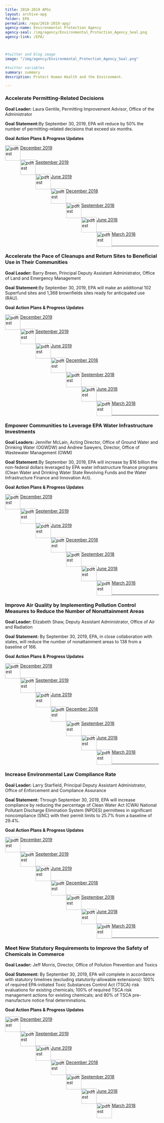 ```yaml
---
title: 2018-2019 APGs
layout: archive-apg
folder: EPA
permalink: /epa/2018-2019-apg/
agency-name: Environmental Protection Agency
agency-seal: /img/agency/Environmental_Protection_Agency_Seal.png
agency-link: /EPA/



#twitter and blog image
image: "/img/agency/Environmental_Protection_Agency_Seal.png"

#twitter variables
summary: summary
description: Protect Human Health and the Environment.

---
```


<h3>Accelerate Permitting-Related Decisions</h3>

<p><b>Goal Leader:</b> Laura Gentile, Permitting Improvement Advisor, Office of the Administrator</p>
<p><b>Goal Statement:</b>By September 30, 2019, EPA will reduce by 50% the number of permitting-related decisions that exceed six months. </p>
<p><b>Goal Action Plans & Progress Updates</b></p>

<div class="usa-width-one-whole usa-media_block">
<div class= "usa-grid usa-graphic_list-row" style="padding-left:0rem;">

<div class="usa-width-one-half usa-media_block">
  <p style="margin-bottom:30px;"><img src="{{site.baseurl}}/img/PDF_icon.png" alt="pdftest" style="float:left;width:50px;align:bottom;"><a class="usa-external_link"   href="https://pic.gov/assets/APG/EPA/2019_dec_EPA_Accelerate_Permitting-Related_Decisions.pdf">December 2019</a></p>
  <p style="margin-bottom:30px;"><img src="{{site.baseurl}}/img/PDF_icon.png" alt="pdftest" style="float:left;width:50px;align:bottom;"><a class="usa-external_link"   href="https://pic.gov/assets/APG/EPA/FY2019_sept_EPA_Accelerate_Permitting_Related_Decisions.pdf">September 2019</a></p>
  <p style="margin-bottom:30px;"><img src="{{site.baseurl}}/img/PDF_icon.png" alt="pdftest" style="float:left;width:50px;align:bottom;"><a class="usa-external_link"   href="https://pic.gov/assets/APG/EPA/FY2019_June_EPA_Accelerate_Permitting_Related_Decisions.pdf">June 2019</a></p>
</div>

<div class="usa-width-one-half usa-media_block">
  <p style="margin-bottom:30px;"><img src="{{site.baseurl}}/img/PDF_icon.png" alt="pdftest" style="float:left;width:50px;align:bottom;"><a class="usa-external_link"   href="https://pic.gov/assets/APG/EPA/FY2018_Q4_EPA_Accelerate_Permitting-Related_Decisions.pdf">December 2018</a></p>
  <p style="margin-bottom:30px;"><img src="{{site.baseurl}}/img/PDF_icon.png" alt="pdftest" style="float:left;width:50px;align:bottom;"><a class="usa-external_link"   href="https://pic.gov/assets/APG/EPA/FY2018_Q3_EPA_Accelerate_Permitting-Related_Decisions.pdf">September 2018</a></p>
  <p style="margin-bottom:30px;"><img src="{{site.baseurl}}/img/PDF_icon.png" alt="pdftest" style="float:left;width:50px;align:bottom;"><a class="usa-external_link"   href="https://pic.gov/assets/APG/EPA/FY2018_Q2_EPA_Accelerate_Permitting-Related_Decisions.pdf">June 2018</a></p>
  <p style="margin-bottom:30px;"><img src="{{site.baseurl}}/img/PDF_icon.png" alt="pdftest" style="float:left;width:50px;align:bottom;"><a class="usa-external_link"   href="{{site.baseurl}}/{{page.folder}}/FY2018_Q1_EPA_Accelerate_Permitting-Related_Decisions.pdf">March 2018</a></p>
</div>
</div>
</div>

<hr>

<h3>Accelerate the Pace of Cleanups and Return Sites to Beneficial Use in Their Communities</h3>
<p><b>Goal Leader:</b> Barry Breen, Principal Deputy Assistant Administrator, Office of Land and Emergency Management</p>
<p><b>Goal Statement:</b>By September 30, 2019, EPA will make an additional 102 Superfund sites and 1,368 brownfields sites ready for anticipated use (RAU). </p>

<p><b>Goal Action Plans & Progress Updates</b></p>
<div class="usa-width-one-whole usa-media_block">
<div class= "usa-grid usa-graphic_list-row" style="padding-left:0rem;">

<div class="usa-width-one-half usa-media_block">
  <p style="margin-bottom:30px;"><img src="{{site.baseurl}}/img/PDF_icon.png" alt="pdftest" style="float:left;width:50px;align:bottom;"><a class="usa-external_link"   href="https://pic.gov/assets/APG/EPA/2019_dec_EPA_Accelerate_the_Pace_of_Cleanups_and_Return_Sites_to_Beneficial_Use.pdf">December 2019</a></p>
  <p style="margin-bottom:30px;"><img src="{{site.baseurl}}/img/PDF_icon.png" alt="pdftest" style="float:left;width:50px;align:bottom;"><a class="usa-external_link"   href="https://pic.gov/assets/APG/EPA/FY2019_sept_EPA_Accelerate_the_Pace_of_Cleanups_and_Return_Sites_to_Beneficial_Use.pdf">September 2019</a></p>
  <p style="margin-bottom:30px;"><img src="{{site.baseurl}}/img/PDF_icon.png" alt="pdftest" style="float:left;width:50px;align:bottom;"><a class="usa-external_link"   href="https://pic.gov/assets/APG/EPA/FY2019_June_EPA_Accelerate_the_Pace_of_Cleanups_and_Return_Sites_to_Beneficial_Use.pdf">June 2019</a></p>
</div>

<div class="usa-width-one-half usa-media_block">
  <p style="margin-bottom:30px;"><img src="{{site.baseurl}}/img/PDF_icon.png" alt="pdftest" style="float:left;width:50px;align:bottom;"><a class="usa-external_link"   href="https://pic.gov/assets/APG/EPA/FY2018_Q4_EPA_Accelerate_the_Pace_of_Cleanups_and_Return_Sites_to_Beneficial_Use.pdf">December 2018</a></p>
  <p style="margin-bottom:30px;"><img src="{{site.baseurl}}/img/PDF_icon.png" alt="pdftest" style="float:left;width:50px;align:bottom;"><a class="usa-external_link"   href="https://pic.gov/assets/APG/EPA/FY2018_Q3_EPA_Accelerate_the_Pace_of_Cleanups_and_Return_Sites_to_Beneficial_Use.pdf">September 2018</a></p>
  <p style="margin-bottom:30px;"><img src="{{site.baseurl}}/img/PDF_icon.png" alt="pdftest" style="float:left;width:50px;align:bottom;"><a class="usa-external_link"   href="https://pic.gov/assets/APG/EPA/FY2018_Q2_EPA_Accelerate_the_Pace_of_Cleanups_and_Return_Sites_to_Beneficial_Use.pdf">June 2018</a></p>
  <p style="margin-bottom:30px;"><img src="{{site.baseurl}}/img/PDF_icon.png" alt="pdftest" style="float:left;width:50px;align:bottom;"><a class="usa-external_link"   href="https://pic.gov/assets/APG/EPA/FY2018_Q1_EPA_Accelerate_the_Pace_of_Cleanups_and_Return_Sites_to_Beneficial_Use.pdf">March 2018</a></p>
</div>

</div>
</div>

<hr>

<h3>Empower Communities to Leverage EPA Water Infrastructure Investments</h3>
<p><b>Goal Leaders:</b> Jennifer McLain, Acting Director, Office of Ground Water and Drinking Water (OGWDW) and Andrew Sawyers, Director, Office of Wastewater Management (OWM)</p>
<p><b>Goal Statement:</b>By September 30, 2019, EPA will increase by $16 billion the non-federal dollars leveraged by  EPA water infrastructure finance programs (Clean Water and Drinking Water State Revolving Funds and the Water Infrastructure Finance and Innovation Act). </p>

<p><b>Goal Action Plans & Progress Updates</b></p>
<div class="usa-width-one-whole usa-media_block">
<div class= "usa-grid usa-graphic_list-row" style="padding-left:0rem;">

<div class="usa-width-one-half usa-media_block">
<p style="margin-bottom:30px;"><img src="{{site.baseurl}}/img/PDF_icon.png" alt="pdftest" style="float:left;width:50px;align:bottom;"><a class="usa-external_link"   href="https://pic.gov/assets/APG/EPA/2019_dec_EPA_Empower_Communities_to_Leverage_EPA_Water_Infrastructure_Investments.pdf">December 2019</a></p>

<p style="margin-bottom:30px;"><img src="{{site.baseurl}}/img/PDF_icon.png" alt="pdftest" style="float:left;width:50px;align:bottom;"><a class="usa-external_link"   href="https://pic.gov/assets/APG/EPA/FY2019_sept_EPA_Empower_Communities_to_Leverage_EPA_Water_Infrastructure_Investments.pdf">September 2019</a></p>

<p style="margin-bottom:30px;"><img src="{{site.baseurl}}/img/PDF_icon.png" alt="pdftest" style="float:left;width:50px;align:bottom;"><a class="usa-external_link"   href="https://pic.gov/assets/APG/EPA/FY2019_June_EPA_Empower_Communities_to_Leverage_EPA_Water_Infrastructure_Investments.pdf">June 2019</a></p>
</div>



<div class="usa-width-one-half usa-media_block">

<p style="margin-bottom:30px;"><img src="{{site.baseurl}}/img/PDF_icon.png" alt="pdftest" style="float:left;width:50px;align:bottom;"><a class="usa-external_link"   href="https://pic.gov/assets/APG/EPA/FY2018_Q4_EPA_Empower_Communities_to_Leverage_EPA_Water_Infrastructure_Investments.pdf">December 2018</a></p>

<p style="margin-bottom:30px;"><img src="{{site.baseurl}}/img/PDF_icon.png" alt="pdftest" style="float:left;width:50px;align:bottom;"><a class="usa-external_link"   href="https://pic.gov/assets/APG/EPA/FY2018_Q3_EPA_Empower_Communities_to_Leverage_EPA_Water_Infrastructure_Investments.pdf">September 2018</a></p>

<p style="margin-bottom:30px;"><img src="{{site.baseurl}}/img/PDF_icon.png" alt="pdftest" style="float:left;width:50px;align:bottom;"><a class="usa-external_link"   href="https://pic.gov/assets/APG/EPA/FY2018_Q2_EPA_Empower_Communities_to_Leverage_EPA_Water_Infrastructure_Investments.pdf">June 2018</a></p>

<p style="margin-bottom:30px;"><img src="{{site.baseurl}}/img/PDF_icon.png" alt="pdftest" style="float:left;width:50px;align:bottom;"><a class="usa-external_link"   href="https://pic.gov/assets/APG/EPA/FY2018_Q1_EPA_Empower_Communities_to_Leverage_EPA_Water_Infrastructure_Investments.pdf">March 2018</a></p>
</div>

</div>
</div>

<hr>

<h3>Improve Air Quality by Implementing Pollution Control Measures to Reduce the Number of Nonattainment Areas</h3>
<p><b>Goal Leader:</b> Elizabeth Shaw, Deputy Assistant Administrator, Office of Air and Radiation</p>
<p><b>Goal Statement:</b> By September 30, 2019, EPA, in close collaboration with states, will reduce the number of nonattainment areas to 138 from a baseline of 166. </p>

<p><b>Goal Action Plans & Progress Updates</b></p>
<div class="usa-width-one-whole usa-media_block">
<div class= "usa-grid usa-graphic_list-row" style="padding-left:0rem;">

<div class="usa-width-one-half usa-media_block">
<p style="margin-bottom:30px;"><img src="{{site.baseurl}}/img/PDF_icon.png" alt="pdftest" style="float:left;width:50px;align:bottom;"><a class="usa-external_link"   href="https://pic.gov/assets/APG/EPA/2019_dec_EPA_Improve_Air_Quality_by_Implementing_Pollution_Control_Measures.pdf">December 2019</a></p>

<p style="margin-bottom:30px;"><img src="{{site.baseurl}}/img/PDF_icon.png" alt="pdftest" style="float:left;width:50px;align:bottom;"><a class="usa-external_link"   href="https://pic.gov/assets/APG/EPA/FY2019_sept_EPA_Improve_Air_Quality_by_Implementing_Pollution_Control_Measures.pdf">September 2019</a></p>

<p style="margin-bottom:30px;"><img src="{{site.baseurl}}/img/PDF_icon.png" alt="pdftest" style="float:left;width:50px;align:bottom;"><a class="usa-external_link"   href="https://pic.gov/assets/APG/EPA/FY2019_June_EPA_Improve_Air_Quality_by_Implementing_Pollution_Control_Measures.pdf">June 2019</a></p>
</div>

<div class="usa-width-one-half usa-media_block">

<p style="margin-bottom:30px;"><img src="{{site.baseurl}}/img/PDF_icon.png" alt="pdftest" style="float:left;width:50px;align:bottom;"><a class="usa-external_link"   href="https://pic.gov/assets/APG/EPA/FY2018_Q4_EPA_Improve_Air_Quality_by_Implementing_Pollution_Control_Measures.pdf">December 2018</a></p>

<p style="margin-bottom:30px;"><img src="{{site.baseurl}}/img/PDF_icon.png" alt="pdftest" style="float:left;width:50px;align:bottom;"><a class="usa-external_link"   href="https://pic.gov/assets/APG/EPA/FY2018_Q3_EPA_Improve_Air_Quality_by_Implementing_Pollution_Control_Measures.pdf">September 2018</a></p>

<p style="margin-bottom:30px;"><img src="{{site.baseurl}}/img/PDF_icon.png" alt="pdftest" style="float:left;width:50px;align:bottom;"><a class="usa-external_link"   href="https://pic.gov/assets/APG/EPA/FY2018_Q2_EPA_Improve_Air_Quality_by_Implementing_Pollution_Control_Measures.pdf">June 2018</a></p>

<p style="margin-bottom:30px;"><img src="{{site.baseurl}}/img/PDF_icon.png" alt="pdftest" style="float:left;width:50px;align:bottom;"><a class="usa-external_link"   href="https://pic.gov/assets/APG/EPA/FY2018_Q1_EPA_Improve_Air_Quality_by_Implementing_Pollution_Control_Measures.pdf">March 2018</a></p>
</div>

</div>
</div>

<hr>

<h3>Increase Environmental Law Compliance Rate</h3>
<p><b>Goal Leader:</b> Larry Starfield, Principal Deputy Assistant Administrator, Office of Enforcement and Compliance Assurance</p>
<p><b>Goal Statement:</b> Through September 30, 2019, EPA will increase compliance by reducing the percentage of Clean Water Act (CWA) National Pollutant Discharge Elimination System (NPDES) permittees in significant noncompliance (SNC) with their permit limits to 25.7% from a baseline of 29.4%. </p>

<p><b>Goal Action Plans & Progress Updates</b></p>

<div class="usa-width-one-whole usa-media_block">
<div class= "usa-grid usa-graphic_list-row" style="padding-left:0rem;">

<div class="usa-width-one-half usa-media_block">
  <p style="margin-bottom:30px;"><img src="{{site.baseurl}}/img/PDF_icon.png" alt="pdftest" style="float:left;width:50px;align:bottom;"><a class="usa-external_link"   href="https://pic.gov/assets/APG/EPA/2019_dec_EPA_Increase_Environmental_Law_Compliance_Rate.pdf">December 2019</a></p>
  <p style="margin-bottom:30px;"><img src="{{site.baseurl}}/img/PDF_icon.png" alt="pdftest" style="float:left;width:50px;align:bottom;"><a class="usa-external_link"   href="https://pic.gov/assets/APG/EPA/FY2019_sept_EPA_Increase_Environmental_Law_Compliance_Rate.pdf">September 2019</a></p>
  <p style="margin-bottom:30px;"><img src="{{site.baseurl}}/img/PDF_icon.png" alt="pdftest" style="float:left;width:50px;align:bottom;"><a class="usa-external_link"   href="https://pic.gov/assets/APG/EPA/FY2019_June_EPA_Increase_Environmental_Law_Compliance_Rate.pdf">June 2019</a></p>
</div>

<div class="usa-width-one-half usa-media_block">
  <p style="margin-bottom:30px;"><img src="{{site.baseurl}}/img/PDF_icon.png" alt="pdftest" style="float:left;width:50px;align:bottom;"><a class="usa-external_link"   href="https://pic.gov/assets/APG/EPA/FY2018_Q4_EPA_Increase_Environmental_Law_Compliance_Rate.pdf">December 2018</a></p>
  <p style="margin-bottom:30px;"><img src="{{site.baseurl}}/img/PDF_icon.png" alt="pdftest" style="float:left;width:50px;align:bottom;"><a class="usa-external_link"   href="https://pic.gov/assets/APG/EPA/FY2018_Q3_EPA_Increase_Environmental_Law_Compliance_Rate.pdf">September 2018</a></p>
  <p style="margin-bottom:30px;"><img src="{{site.baseurl}}/img/PDF_icon.png" alt="pdftest" style="float:left;width:50px;align:bottom;"><a class="usa-external_link"   href="https://pic.gov/assets/APG/EPA/FY2018_Q2_EPA_Increase_Environmental_Law_Compliance_Rate.pdf">June 2018</a></p>
  <p style="margin-bottom:30px;"><img src="{{site.baseurl}}/img/PDF_icon.png" alt="pdftest" style="float:left;width:50px;align:bottom;"><a class="usa-external_link"   href="https://pic.gov/assets/APG/EPA/FY2018_Q1_EPA_Increase_Environmental_Law_Compliance_Rate.pdf">March 2018</a></p>
</div>

</div>
</div>

<hr>

<h3>Meet New Statutory Requirements to Improve the Safety of Chemicals in Commerce</h3>
<p><b>Goal Leader:</b> Jeff Morris, Director, Office of Pollution Prevention and Toxics</p>
<p><b>Goal Statement:</b> By September 30, 2019, EPA will complete in accordance with statutory timelines (excluding statutorily-allowable extensions): 100% of required EPA-initiated Toxic Substances Control Act (TSCA) risk evaluations for existing chemicals; 100% of required TSCA risk management actions for existing chemicals; and 80% of TSCA pre-manufacture notice final determinations. </p>

<p><b>Goal Action Plans & Progress Updates</b></p>
<div class="usa-width-one-whole usa-media_block">
<div class= "usa-grid usa-graphic_list-row" style="padding-left:0rem;">

<div class="usa-width-one-half usa-media_block">
  <p style="margin-bottom:30px;"><img src="{{site.baseurl}}/img/PDF_icon.png" alt="pdftest" style="float:left;width:50px;align:bottom;"><a class="usa-external_link" href="https://pic.gov/assets/APG/EPA/2019_dec_EPA_Meet_New_Statutory_Requirements_to_Improve_the_Safety_of_Chemicals_in_Commerce.pdf">December 2019</a></p>
  <p style="margin-bottom:30px;"><img src="{{site.baseurl}}/img/PDF_icon.png" alt="pdftest" style="float:left;width:50px;align:bottom;"><a class="usa-external_link"   href="https://pic.gov/assets/APG/EPA/FY2019_sept_EPA_Meet_New_Statutory_Requirements_to_Improve_the_Safety_of_Chemicals_in_Commerce.pdf">September 2019</a></p>
  <p style="margin-bottom:30px;"><img src="{{site.baseurl}}/img/PDF_icon.png" alt="pdftest" style="float:left;width:50px;align:bottom;"><a class="usa-external_link"   href="https://pic.gov/assets/APG/EPA/FY2019_June_EPA_Meet_New_Statutory_Requirements_to_Improve_the_Safety_of_Chemicals_in_Commerce.pdf">June 2019</a></p>
</div>

<div class="usa-width-one-half usa-media_block">
  <p style="margin-bottom:30px;"><img src="{{site.baseurl}}/img/PDF_icon.png" alt="pdftest" style="float:left;width:50px;align:bottom;"><a class="usa-external_link"   href="https://pic.gov/assets/APG/EPA/FY2018_Q4_EPA_Meet_New_Statutory_Requirements_to_Improve_the_Safety_of_Chemicals_in_Commerce.pdf">December 2018</a></p>
  <p style="margin-bottom:30px;"><img src="{{site.baseurl}}/img/PDF_icon.png" alt="pdftest" style="float:left;width:50px;align:bottom;"><a class="usa-external_link"   href="https://pic.gov/assets/APG/EPA/FY2018_Q3_EPA_Meet_New_Statutory_Requirements_to_Improve_the_Safety_of_Chemicals_in_Commerce.pdf">September 2018</a></p>
  <p style="margin-bottom:30px;"><img src="{{site.baseurl}}/img/PDF_icon.png" alt="pdftest" style="float:left;width:50px;align:bottom;"><a class="usa-external_link"   href="https://pic.gov/assets/APG/EPA/FY2018_Q2_EPA_Meet_New_Statutory_Requirements_to_Improve_the_Safety_of_Chemicals_in_Commerce.pdf">June 2018</a></p>
  <p style="margin-bottom:30px;"><img src="{{site.baseurl}}/img/PDF_icon.png" alt="pdftest" style="float:left;width:50px;align:bottom;"><a class="usa-external_link"   href="https://pic.gov/assets/APG/EPA/FY2018_Q1_EPA_Meet_New_Statutory_Requirements_to_Improve_the_Safety_of_Chemicals_in_Commerce.pdf">March 2018</a></p>
</div>

</div>
</div>
